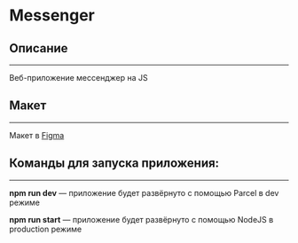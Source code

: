 # Messenger

## Описание
___
Веб-приложение мессенджер на JS

## Макет
___
Макет в [Figma](https://www.figma.com/file/jF5fFFzgGOxQeB4CmKWTiE/Chat_external_link?node-id=0%3A1)

## Команды для запуска приложения:
___
**npm run dev** — приложение будет развёрнуто с помощью Parcel в dev режиме

**npm run start** — приложение будет развёрнуто с помощью NodeJS в production режиме

